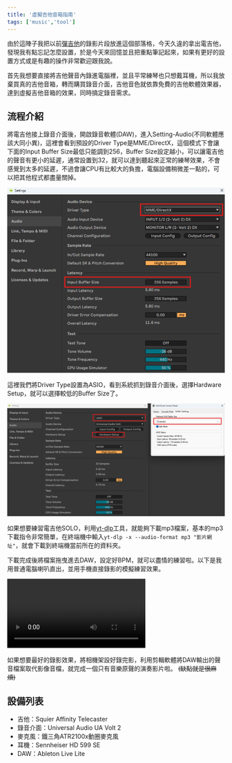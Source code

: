 ```yaml
---
title: '虛擬吉他音箱指南'
tags: ['music','tool']
---
```

由於這陣子我把以前[彈吉他](https://shuojen.site/docs/music/guitar)的錄影片段放進這個部落格，今天久違的拿出電吉他，發現我有點忘記怎麼設置，於是今天來回憶並且把重點筆記起來，如果有更好的設置方式或是有趣的操作非常歡迎跟我說。

首先我想要直接將吉他聲音內錄進電腦裡，並且平常練琴也只想戴耳機，所以我放棄買真的吉他音箱，轉而購買錄音介面，吉他音色就依靠免費的吉他軟體效果器，達到虛擬吉他音箱的效果，同時搞定錄音需求。

## 流程介紹

將電吉他接上錄音介面後，開啟錄音軟體(DAW)，進入Setting-Audio(不同軟體應該大同小異)，這裡會看到預設的Driver Type是MME/DirectX，這個模式下會讓下面的Input Buffer Size最低只能調到256，Buffer Size設定越小，可以讓電吉他的聲音有更小的延遲，通常設置到32，就可以達到聽起來正常的練琴效果，不會感覺到太多的延遲，不過會讓CPU有比較大的負擔，電腦設備稍微差一點的，可以把其他程式都盡量關掉。

![img](./img_20251001/buffer.png)

這裡我們將Driver Type設置為ASIO，看到系統抓到錄音介面後，選擇Hardware Setup，就可以選擇較低的Buffer Size了。

![img](./img_20251001/ASIO.png)

如果想要練習電吉他SOLO，利用[yt-dlp](https://github.com/yt-dlp/yt-dlp)工具，就能夠下載mp3檔案，基本的mp3下載指令非常簡單，在終端機中輸入`yt-dlp -x --audio-format mp3 "影片網址"`，就會下載到終端機當前所在的資料夾。

下載完成後將檔案拖曳進去DAW，設定好BPM，就可以盡情的練習啦。以下是我用普通電腦喇叭直出，並用手機直接錄影的模擬練習效果。

<video controls width="320">
    <source src="/video/008.mp4" type="video/mp4" />

    抱歉，您的瀏覽器不支援內嵌影片。
</video>

如果想要最好的錄影效果，將相機架設好錄完影，利用剪輯軟體將DAW輸出的聲音檔案取代影像音檔，就完成一個只有音樂原聲的演奏影片啦。 ~~(缺點就是很麻煩)~~



## 設備列表

* 吉他：Squier Affinity Telecaster 
* 錄音介面：Universal Audio UA Volt 2 
* 麥克風：鐵三角ATR2100x動圈麥克風
* 耳機：Sennheiser HD 599 SE
* DAW：Ableton Live Lite
 